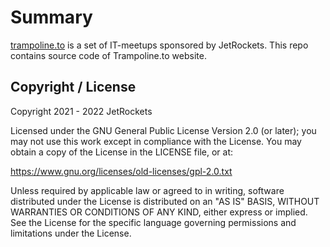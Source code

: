 # Summary

[trampoline.to](https://www.trampoline.to) is a set of IT-meetups sponsored by JetRockets.
This repo contains source code of Trampoline.to website.

## Copyright / License

Copyright 2021 - 2022 JetRockets

Licensed under the GNU General Public License Version 2.0 (or later);
you may not use this work except in compliance with the License.
You may obtain a copy of the License in the LICENSE file, or at:

   https://www.gnu.org/licenses/old-licenses/gpl-2.0.txt

Unless required by applicable law or agreed to in writing, software
distributed under the License is distributed on an "AS IS" BASIS,
WITHOUT WARRANTIES OR CONDITIONS OF ANY KIND, either express or implied.
See the License for the specific language governing permissions and
limitations under the License.
